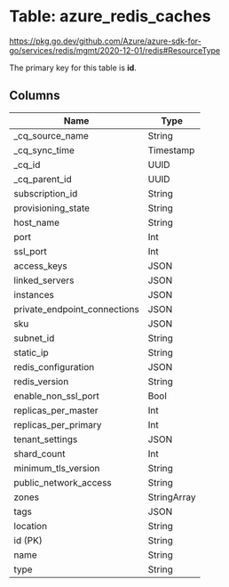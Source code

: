 # Table: azure_redis_caches

https://pkg.go.dev/github.com/Azure/azure-sdk-for-go/services/redis/mgmt/2020-12-01/redis#ResourceType

The primary key for this table is **id**.



## Columns
| Name          | Type          |
| ------------- | ------------- |
|_cq_source_name|String|
|_cq_sync_time|Timestamp|
|_cq_id|UUID|
|_cq_parent_id|UUID|
|subscription_id|String|
|provisioning_state|String|
|host_name|String|
|port|Int|
|ssl_port|Int|
|access_keys|JSON|
|linked_servers|JSON|
|instances|JSON|
|private_endpoint_connections|JSON|
|sku|JSON|
|subnet_id|String|
|static_ip|String|
|redis_configuration|JSON|
|redis_version|String|
|enable_non_ssl_port|Bool|
|replicas_per_master|Int|
|replicas_per_primary|Int|
|tenant_settings|JSON|
|shard_count|Int|
|minimum_tls_version|String|
|public_network_access|String|
|zones|StringArray|
|tags|JSON|
|location|String|
|id (PK)|String|
|name|String|
|type|String|